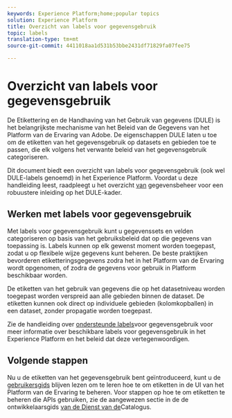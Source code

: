 ```yaml
---
keywords: Experience Platform;home;popular topics
solution: Experience Platform
title: Overzicht van labels voor gegevensgebruik
topic: labels
translation-type: tm+mt
source-git-commit: 4411018aa1d531b53bbe2431df71829fa07fee75

---
```



# Overzicht van labels voor gegevensgebruik

De Etikettering en de Handhaving van het Gebruik van gegevens (DULE) is het belangrijkste mechanisme van het Beleid van de Gegevens van het Platform van de Ervaring van Adobe. De eigenschappen DULE laten u toe om de etiketten van het gegevensgebruik op datasets en gebieden toe te passen, die elk volgens het verwante beleid van het gegevensgebruik categoriseren.

Dit document biedt een overzicht van labels voor gegevensgebruik (ook wel DULE-labels genoemd) in het Experience Platform. Voordat u deze handleiding leest, raadpleegt u het overzicht [van](../home.md) gegevensbeheer voor een robuustere inleiding op het DULE-kader.

## Werken met labels voor gegevensgebruik

Met labels voor gegevensgebruik kunt u gegevenssets en velden categoriseren op basis van het gebruiksbeleid dat op die gegevens van toepassing is. Labels kunnen op elk gewenst moment worden toegepast, zodat u op flexibele wijze gegevens kunt beheren. De beste praktijken bevorderen etiketteringsgegevens zodra het in het Platform van de Ervaring wordt opgenomen, of zodra de gegevens voor gebruik in Platform beschikbaar worden.

De etiketten van het gebruik van gegevens die op het datasetniveau worden toegepast worden verspreid aan alle gebieden binnen de dataset. De etiketten kunnen ook direct op individuele gebieden (kolomkopballen) in een dataset, zonder propagatie worden toegepast.

Zie de handleiding over [ondersteunde labels](reference.md)voor gegevensgebruik voor meer informatie over beschikbare labels voor gegevensgebruik in het Experience Platform en het beleid dat deze vertegenwoordigen.

## Volgende stappen

Nu u de etiketten van het gegevensgebruik bent geïntroduceerd, kunt u de [gebruikersgids](user-guide.md) blijven lezen om te leren hoe te om etiketten in de UI van het Platform van de Ervaring te beheren. Voor stappen op hoe te om etiketten te beheren die APIs gebruiken, zie de aangewezen sectie in de de ontwikkelaarsgids [van de Dienst van de](../../catalog/api/labels.md)Catalogus.